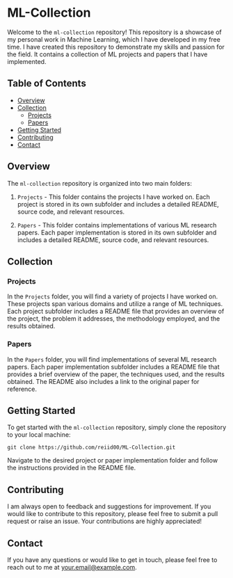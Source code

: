 # ML-Collection

Welcome to the `ml-collection` repository! This repository is a showcase of my personal work in Machine Learning, which I have developed in my free time. I have created this repository to demonstrate my skills and passion for the field. It contains a collection of ML projects and papers that I have implemented.

## Table of Contents
- [Overview](#overview)
- [Collection](#collection)
  - [Projects](#projects)
  - [Papers](#papers)
- [Getting Started](#getting-started)
- [Contributing](#contributing)
- [Contact](#contact)

## Overview

The `ml-collection` repository is organized into two main folders:

1. `Projects` - This folder contains the projects I have worked on. Each project is stored in its own subfolder and includes a detailed README, source code, and relevant resources.

2. `Papers` - This folder contains implementations of various ML research papers. Each paper implementation is stored in its own subfolder and includes a detailed README, source code, and relevant resources.

## Collection

### Projects

In the `Projects` folder, you will find a variety of projects I have worked on. These projects span various domains and utilize a range of ML techniques. Each project subfolder includes a README file that provides an overview of the project, the problem it addresses, the methodology employed, and the results obtained.

### Papers

In the `Papers` folder, you will find implementations of several ML research papers. Each paper implementation subfolder includes a README file that provides a brief overview of the paper, the techniques used, and the results obtained. The README also includes a link to the original paper for reference.

## Getting Started

To get started with the `ml-collection` repository, simply clone the repository to your local machine:

```console
git clone https://github.com/reiid00/ML-Collection.git
```

Navigate to the desired project or paper implementation folder and follow the instructions provided in the README file.

## Contributing

I am always open to feedback and suggestions for improvement. If you would like to contribute to this repository, please feel free to submit a pull request or raise an issue. Your contributions are highly appreciated!

## Contact

If you have any questions or would like to get in touch, please feel free to reach out to me at [your.email@example.com](mailto:your.email@example.com).
